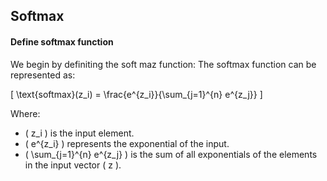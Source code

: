 ## Softmax

#### Define softmax function
We begin by definiting the soft maz function:
The softmax function can be represented as:

\[
\text{softmax}(z_i) = \frac{e^{z_i}}{\sum_{j=1}^{n} e^{z_j}}
\]

Where:

- \( z_i \) is the input element.
- \( e^{z_i} \) represents the exponential of the input.
- \( \sum_{j=1}^{n} e^{z_j} \) is the sum of all exponentials of the elements in the input vector \( z \).
